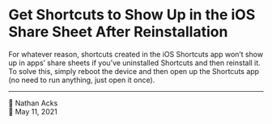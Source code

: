# Get Shortcuts to Show Up in the iOS Share Sheet After Reinstallation

For whatever reason, shortcuts created in the iOS Shortcuts app won’t show up in apps’ share sheets if you’ve uninstalled Shortcuts and then reinstall it. To solve this, simply reboot the device and then open up the Shortcuts app (no need to run anything, just open it once).

- - - -

👤 Nathan Acks  
📅 May 11, 2021
